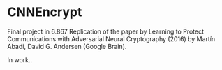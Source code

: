 # CNNEncrypt
Final project in 6.867
Replication of the paper by Learning to Protect Communications with Adversarial Neural Cryptography (2016) by  Martín Abadi, David G. Andersen (Google Brain).

In work..

